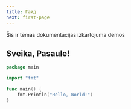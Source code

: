```yaml
---
title: Гайд
next: first-page
---
```


Šis ir tēmas dokumentācijas izkārtojuma demos

## Sveika, Pasaule!

```go {filename="main.go"}
package main

import "fmt"

func main() {
    fmt.Println("Hello, World!")
}
```
